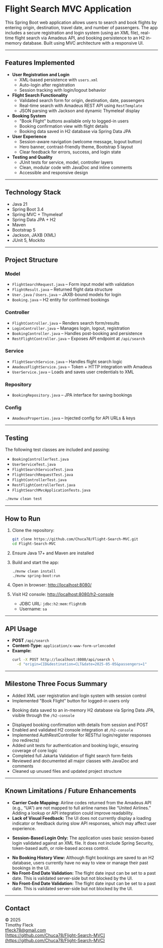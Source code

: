 # Flight Search MVC Application

This Spring Boot web application allows users to search and book flights by entering origin, destination, travel date, and number of passengers. The app includes a secure registration and login system (using an XML file), real-time flight search via Amadeus API, and booking persistence to an H2 in-memory database. Built using MVC architecture with a responsive UI.

---

## Features Implemented

- **User Registration and Login**
  - XML-based persistence with `users.xml`
  - Auto-login after registration
  - Session tracking with login/logout behavior
- **Flight Search Functionality**
  - Validated search form for origin, destination, date, passengers
  - Real-time search with Amadeus REST API using `RestTemplate`
  - JSON parsing with Jackson and dynamic Thymeleaf display
- **Booking System**
  - "Book Flight" buttons available only to logged-in users
  - Booking confirmation view with flight details
  - Booking data saved in H2 database via Spring Data JPA
- **User Experience**
  - Session-aware navigation (welcome message, logout button)
  - Hero banner, contrast-friendly theme, Bootstrap 5 layout
  - Clear feedback for errors, success, and login state
- **Testing and Quality**
  - JUnit tests for service, model, controller layers
  - Clean, modular code with JavaDoc and inline comments
  - Accessible and responsive design

---

## Technology Stack

- Java 21
- Spring Boot 3.4
- Spring MVC + Thymeleaf
- Spring Data JPA + H2
- Maven
- Bootstrap 5
- Jackson, JAXB (XML)
- JUnit 5, Mockito

---

## Project Structure

### Model
- `FlightSearchRequest.java` – Form input model with validation
- `FlightResult.java` – Returned flight data structure
- `User.java` / `Users.java` – JAXB-bound models for login
- `Booking.java` – H2 entity for confirmed bookings

### Controller
- `FlightController.java` – Renders search form/results
- `LoginController.java` – Manages login, logout, registration
- `BookingController.java` – Handles post-booking and persistence
- `RestFlightController.java` – Exposes API endpoint at `/api/search`

### Service
- `FlightSearchService.java` – Handles flight search logic
- `AmadeusFlightService.java` – Token + HTTP integration with Amadeus
- `UserService.java` – Loads and saves user credentials to XML

### Repository
- `BookingRepository.java` – JPA interface for saving bookings

### Config
- `AmadeusProperties.java` – Injected config for API URLs & keys

---

 ## Testing

 The following test classes are included and passing:

 - `BookingControllerTest.java`
 - `UserServiceTest.java`
 - `FlightSearchServiceTest.java`
 - `FlightSearchRequestTest.java`
 - `FlightControllerTest.java`
 - `RestFlightControllerTest.java`
 - `FlightSearchMvcApplicationTests.java`

```bash
./mvnw clean test
```

---

##  How to Run

1. Clone the repository:
   ```bash
   git clone https://github.com/Chuca78/Flight-Search-MVC.git
   cd Flight-Search-MVC
   ```

2. Ensure Java 17+ and Maven are installed

3. Build and start the app:
   ```bash
   ./mvnw clean install
   ./mvnw spring-boot:run
   ```

4. Open in browser: [http://localhost:8080/](http://localhost:8080/)

5. Visit H2 console: [http://localhost:8080/h2-console](http://localhost:8080/h2-console)  
   - JDBC URL: `jdbc:h2:mem:flightdb`  
   - Username: `sa`

---

## API Usage

- **POST** `/api/search`
- **Content-Type:** `application/x-www-form-urlencoded`
- **Example:**
   ```bash
   curl -X POST http://localhost:8080/api/search \
     -d "origin=CID&destination=CLT&date=2025-05-05&passengers=1"
   ```

---

## Milestone Three Focus Summary

- Added XML user registration and login system with session control
- Implemented "Book Flight" button for logged-in users only
+ Booking data saved to an in-memory H2 database via Spring Data JPA, visible through the `/h2-console`
- Displayed booking confirmation with details from session and POST
- Enabled and validated H2 console integration at `/h2-console`
- Implemented AuthRestController for RESTful login/register responses (no redirects)
- Added unit tests for authentication and booking logic, ensuring coverage of core logic
- Completed full Jakarta Validation of flight search form fields
- Reviewed and documented all major classes with JavaDoc and comments
- Cleaned up unused files and updated project structure

---

## Known Limitations / Future Enhancements

- **Carrier Code Mapping:** Airline codes returned from the Amadeus API (e.g., “UA”) are not mapped to full airline names like “United Airlines.” Adding a lookup or API integration could improve readability.
- **Lack of Visual Feedback:** The UI does not currently display a loading indicator or feedback during slow API responses, which may affect user experience.
+ **Session-Based Login Only:** The application uses basic session-based login validated against an XML file. It does not include Spring Security, token-based auth, or role-based access control.
- **No Booking History View:** Although flight bookings are saved to an H2 database, users currently have no way to view or manage their past bookings in the UI.
 - **No Front-End Date Validation:** The flight date input can be set to a past date. This is validated server-side but not blocked by the UI.
 - **No Front-End Date Validation:** The flight date input can be set to a past date. This is validated server-side but not blocked by the UI.

---

## Contact

© 2025  
Timothy Fleck  
[tfleck78@gmail.com](mailto:tfleck78@gmail.com)  
[https://github.com/Chuca78/Flight-Search-MVC](https://github.com/Chuca78/Flight-Search-MVC)
